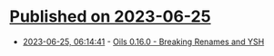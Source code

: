 # [Published on 2023-06-25](index.md)

* [2023-06-25, 06:14:41](https://lobste.rs/s/5awjtm/oils_0_16_0_breaking_renames_ysh) - [Oils 0.16.0 - Breaking Renames and YSH](https://www.oilshell.org/blog/2023/06/release-0.16.0.html)
